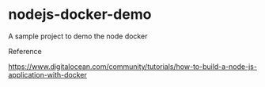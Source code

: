 # nodejs-docker-demo
A sample project  to demo the node docker

Reference 

https://www.digitalocean.com/community/tutorials/how-to-build-a-node-js-application-with-docker
